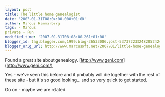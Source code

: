 ```yaml
---
layout: post
title: The little home genealogist
date: '2007-01-31T08:04:00.000+01:00'
author: Marcus Hammarberg
tags: - Marcus
private - Fun
modified_time: '2007-01-31T08:08:00.261+01:00'
blogger_id: tag:blogger.com,1999:blog-36533086.post-5373722382482052424
blogger_orig_url: http://www.marcusoft.net/2007/01/little-home-genealogist.html
---
```


Found
a great site about genealogy.
[http://www.geni.com](http://www.geni.com/)

Yes - we've seen this before and it probably will die together with the
rest of these site - but it's so good looking... and so very quick to
get started.

Go on - maybe we are related.
